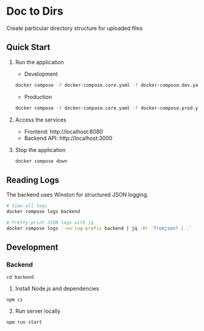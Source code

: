 # Doc to Dirs

Create particular directory structure for uploaded files

## Quick Start

1. Run the application

   - Development

   ```bash
   docker compose -f docker-compose.core.yaml -f docker-compose.dev.yaml up -d
   ```

   - Production

   ```bash
   docker compose -f docker-compose.core.yaml -f docker-compose.prod.yaml up -d
   ```

2. Access the services

   - Frontend: http://localhost:8080
   - Backend API: http://localhost:3000

3. Stop the application
   ```bash
   docker compose down
   ```

## Reading Logs

The backend uses Winston for structured JSON logging.

```bash
# View all logs
docker compose logs backend

# Pretty-print JSON logs with jq
docker compose logs --no-log-prefix backend | jq -Rr 'fromjson? | .'
```

## Development

### Backend

`cd backend`

1. Install Node.js and dependencies

`npm ci`

2. Run server locally

`npm run start`
